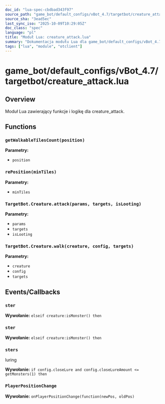 ```yaml
---
doc_id: "lua-spec-cbdbad343f97"
source_path: "game_bot/default_configs/vBot_4.7/targetbot/creature_attack.lua"
source_sha: "3ead5ec"
last_sync_iso: "2025-10-09T10:29:05Z"
doc_class: "spec"
language: "pl"
title: "Moduł Lua: creature_attack.lua"
summary: "Dokumentacja modułu Lua dla game_bot/default_configs/vBot_4.7/targetbot/creature_attack.lua"
tags: ["lua", "module", "otclient"]
---
```


# game_bot/default_configs/vBot_4.7/targetbot/creature_attack.lua

## Overview

Moduł Lua zawierający funkcje i logikę dla creature_attack.

## Functions

### `getWalkableTilesCount(position)`

**Parametry:**

- `position`

### `rePosition(minTiles)`

**Parametry:**

- `minTiles`

### `TargetBot.Creature.attack(params, targets, isLooting)`

**Parametry:**

- `params`
- `targets`
- `isLooting`

### `TargetBot.Creature.walk(creature, config, targets)`

**Parametry:**

- `creature`
- `config`
- `targets`

## Events/Callbacks

### `ster`

**Wywołanie:** `elseif creature:isMonster() then`

### `ster`

**Wywołanie:** `elseif creature:isMonster() then`

### `sters`

luring

**Wywołanie:** `if config.closeLure and config.closeLureAmount <= getMonsters(1) then`

### `PlayerPositionChange`

**Wywołanie:** `onPlayerPositionChange(function(newPos, oldPos)`
